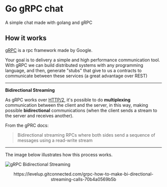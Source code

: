 # Go gRPC chat

A simple chat made with golang and gRPC

## How it works

[gRPC](https://grpc.io/) is a rpc framework made by Google.

Your goal is to delivery a simple and high performance communication tool.
With gRPC we can build distributed systems with any programming language, and then, generate "stubs" that give to us a contracts to communicate between these services (a great advantage over REST)

---
**Bidirectional Streaming**

As gRPC works over [HTTP/2](https://developers.google.com/web/fundamentals/performance/http2?hl=pt-br), it's possible to do **multiplexing** communication between the client and the server, in this way, making possible **bidirectional** communications (when the client sends a stream to the server and receives another).

From the gPRC docs: 
> Bidirectional streaming RPCs where both sides send a sequence of messages using a read-write stream

---

The image below illustrates how this process works.

![gRPC Bidirectional Streaming](https://miro.medium.com/max/2400/1*Ug3CAac6nPclg87bxmRBoA.png)
<p align = "center">
https://levelup.gitconnected.com/grpc-how-to-make-bi-directional-streaming-calls-70b4a0569b5b
</p>
